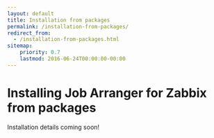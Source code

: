 ```yaml
---
layout: default
title: Installation from packages
permalink: /installation-from-packages/
redirect_from:
  - /installation-from-packages.html
sitemap:
    priority: 0.7
    lastmod: 2016-06-24T00:00:00-00:00
---
```


# <i class="fa fa-cloud-download"></i> Installing Job Arranger for Zabbix from packages

Installation details coming soon!